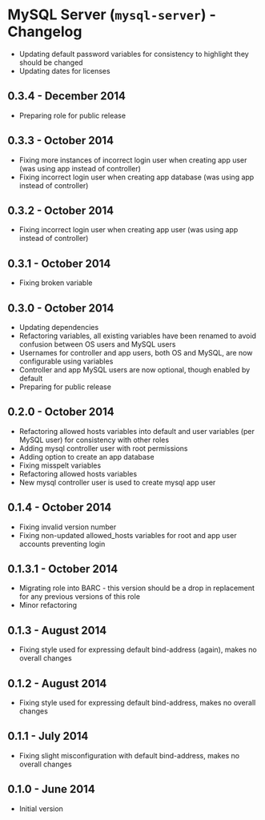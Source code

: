 # MySQL Server (`mysql-server`) - Changelog

* Updating default password variables for consistency to highlight they should be changed
* Updating dates for licenses
## 0.3.4 - December 2014

* Preparing role for public release

## 0.3.3 - October 2014

* Fixing more instances of incorrect login user when creating app user (was using app instead of controller)
* Fixing incorrect login user when creating app database (was using app instead of controller)

## 0.3.2 - October 2014

* Fixing incorrect login user when creating app user (was using app instead of controller)

## 0.3.1 - October 2014

* Fixing broken variable

## 0.3.0 - October 2014

* Updating dependencies
* Refactoring variables, all existing variables have been renamed to avoid confusion between OS users and MySQL users
* Usernames for controller and app users, both OS and MySQL, are now configurable using variables
* Controller and app MySQL users are now optional, though enabled by default
* Preparing for public release

## 0.2.0 - October 2014

* Refactoring allowed hosts variables into default and user variables (per MySQL user) for consistency with other roles
* Adding mysql controller user with root permissions
* Adding option to create an app database
* Fixing misspelt variables
* Refactoring allowed hosts variables
* New mysql controller user is used to create mysql app user

## 0.1.4 - October 2014

* Fixing invalid version number
* Fixing non-updated allowed_hosts variables for root and app user accounts preventing login

## 0.1.3.1 - October 2014

* Migrating role into BARC - this version should be a drop in replacement for any previous versions of this role
* Minor refactoring

## 0.1.3 - August 2014

* Fixing style used for expressing default bind-address (again), makes no overall changes

## 0.1.2 - August 2014

* Fixing style used for expressing default bind-address, makes no overall changes

## 0.1.1 - July 2014

* Fixing slight misconfiguration with default bind-address, makes no overall changes

## 0.1.0 - June 2014

* Initial version
